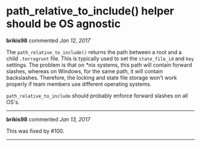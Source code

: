 # path_relative_to_include() helper should be OS agnostic

**brikis98** commented *Jan 12, 2017*

The `path_relative_to_include()` returns the path between a root and a child `.terragrunt` file. This is typically used to set the `state_file_id` and `key` settings. The problem is that on *nix systems, this path will contain forward slashes, whereas on Windows, for the same path, it will contain backslashes. Therefore, the locking and state file storage won't work properly if team members use different operating systems.

`path_relative_to_include` should probably enforce forward slashes on all OS's.
<br />
***


**brikis98** commented *Jan 13, 2017*

This was fixed by #100.
***


